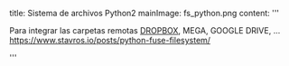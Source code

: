 title: Sistema de archivos Python2
mainImage: fs_python.png
content: 
 '''

Para integrar las carpetas remotas [DROPBOX][DROPBOX], MEGA, GOOGLE DRIVE, ...
<https://www.stavros.io/posts/python-fuse-filesystem/>


[DROPBOX]: https://www.dropbox.com/

 '''
